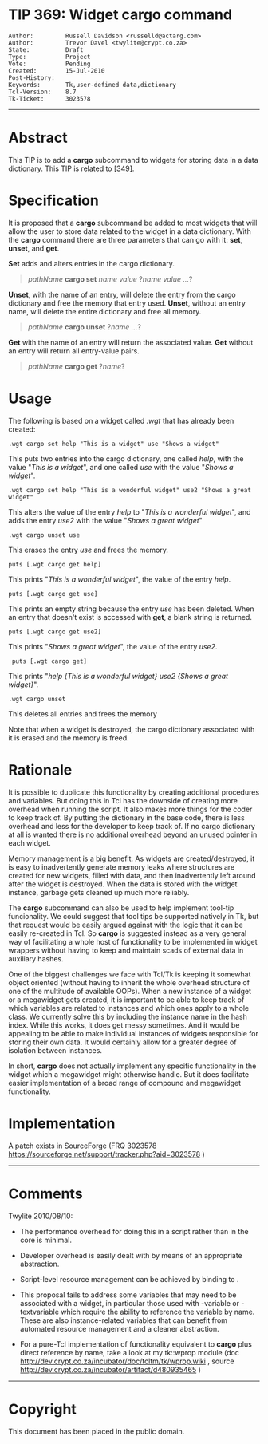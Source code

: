 # TIP 369: Widget cargo command
	Author:         Russell Davidson <russelld@actarg.com>
	Author:         Trevor Davel <twylite@crypt.co.za>
	State:          Draft
	Type:           Project
	Vote:           Pending
	Created:        15-Jul-2010
	Post-History:   
	Keywords:       Tk,user-defined data,dictionary
	Tcl-Version:    8.7
	Tk-Ticket:      3023578
-----

# Abstract

This TIP is to add a **cargo** subcommand to widgets for storing data in a
data dictionary. This TIP is related to [[349]](349.md).

# Specification

It is proposed that a **cargo** subcommand be added to most widgets that
will allow the user to store data related to the widget in a data dictionary.
With the **cargo** command there are three parameters that can go with it:
**set**, **unset**, and **get**.

**Set** adds and alters entries in the cargo dictionary.

 > _pathName_ **cargo set** _name value_ ?_name value ..._?

**Unset**, with the name of an entry, will delete the entry from the cargo
dictionary and free the memory that entry used. **Unset**, without an entry
name, will delete the entire dictionary and free all memory.

 > _pathName_ **cargo unset** ?_name ..._?

**Get** with the name of an entry will return the associated value.
**Get** without an entry will return all entry-value pairs.

 > _pathName_ **cargo get** ?_name_?

# Usage

The following is based on a widget called _.wgt_ that has already been
created:

	.wgt cargo set help "This is a widget" use "Shows a widget"

This puts two entries into the cargo dictionary, one called _help_, with the
value "_This is a widget_", and one called _use_ with the value "_Shows a
widget_".

	.wgt cargo set help "This is a wonderful widget" use2 "Shows a great widget"

This alters the value of the entry _help_ to "_This is a wonderful
widget_", and adds the entry _use2_ with the value "_Shows a great
widget_"

	.wgt cargo unset use

This erases the entry _use_ and frees the memory.

	puts [.wgt cargo get help]

This prints "_This is a wonderful widget_", the value of the entry _help_.

	puts [.wgt cargo get use]

This prints an empty string because the entry _use_ has been deleted. When
an entry that doesn't exist is accessed with **get**, a blank string is
returned.

	puts [.wgt cargo get use2]

This prints "_Shows a great widget_", the value of the entry _use2_.

	 puts [.wgt cargo get]

This prints "_help \{This is a wonderful widget\} use2 \{Shows a great
widget\}_".

	.wgt cargo unset

This deletes all entries and frees the memory

Note that when a widget is destroyed, the cargo dictionary associated with it
is erased and the memory is freed.

# Rationale

It is possible to duplicate this functionality by creating additional
procedures and variables. But doing this in Tcl has the downside of creating
more overhead when running the script. It also makes more things for the coder
to keep track of. By putting the dictionary in the base code, there is less
overhead and less for the developer to keep track of. If no cargo dictionary
at all is wanted there is no additional overhead beyond an unused pointer in
each widget.

Memory management is a big benefit. As widgets are created/destroyed, it is
easy to inadvertently generate memory leaks where structures are created for
new widgets, filled with data, and then inadvertently left around after the
widget is destroyed. When the data is stored with the widget instance, garbage
gets cleaned up much more reliably.

The **cargo** subcommand can also be used to help implement tool-tip
funcionality.  We could suggest that tool tips be supported natively in Tk,
but that request would be easily argued against with the logic that it can be
easily re-created in Tcl. So **cargo** is suggested instead as a very
general way of facilitating a whole host of functionality to be implemented in
widget wrappers without having to keep and maintain scads of external data in
auxiliary hashes.

One of the biggest challenges we face with Tcl/Tk is keeping it somewhat
object oriented \(without having to inherit the whole overhead structure of one
of the multitude of available OOPs\). When a new instance of a widget or a
megawidget gets created, it is important to be able to keep track of which
variables are related to instances and which ones apply to a whole class. We
currently solve this by including the instance name in the hash index. While
this works, it does get messy sometimes. And it would be appealing to be able
to make individual instances of widgets responsible for storing their own
data. It would certainly allow for a greater degree of isolation between
instances.

In short, **cargo** does not actually implement any specific functionality
in the widget which a megawidget might otherwise handle. But it does
facilitate easier implementation of a broad range of compound and megawidget
functionality.

# Implementation

A patch exists in SourceForge \(FRQ 3023578
<https://sourceforge.net/support/tracker.php?aid=3023578> \)

----

# Comments

Twylite 2010/08/10:

   * The performance overhead for doing this in a script rather than in the core
     is minimal.

   * Developer overhead is easily dealt with by means of an appropriate 
     abstraction.

   * Script-level resource management can be achieved by binding to <Destroy>.

   * This proposal fails to address some variables that may need to be 
     associated with a widget, in particular those used with -variable or 
     -textvariable which require the ability to reference the variable by name.  
     These are also instance-related variables that can benefit from automated 
     resource management and a cleaner abstraction.

   * For a pure-Tcl implementation of functionality equivalent to **cargo**
     plus direct reference by name, take a look at my tk::wprop module
    \(doc <http://dev.crypt.co.za/incubator/doc/tcltm/tk/wprop.wiki> , source 
    <http://dev.crypt.co.za/incubator/artifact/d480935465> \)   

----

# Copyright

This document has been placed in the public domain.

